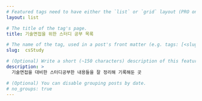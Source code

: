 ```yaml
---
# Featured tags need to have either the `list` or `grid` layout (PRO only).
layout: list

# The title of the tag's page.
title: 기술면접을 위한 스터디 공부 목록

# The name of the tag, used in a post's front matter (e.g. tags: [<slug>]).
slug:  csStudy

# (Optional) Write a short (~150 characters) description of this featured tag.
description: >
  기술면접을 대비한 스터디공부한 내용들을 잘 정리해 기록해둔 곳

# (Optional) You can disable grouping posts by date.
# no_groups: true
---
```


